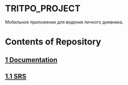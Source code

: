 # TRITPO_PROJECT
Мобильное приложение для ведения личного дневника.


# Contents of Repository

## [1 Documentation]()
## [1.1 SRS]()
